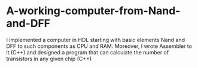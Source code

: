 # A-working-computer-from-Nand-and-DFF
I implemented a computer in HDL starting with basic elements Nand and DFF to such components as CPU and RAM. Moreover, I wrote Assembler to it (C++) and designed a program that can calculate the number of transistors in any given chip (C++)
